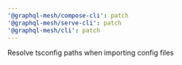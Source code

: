 ```yaml
---
'@graphql-mesh/compose-cli': patch
'@graphql-mesh/serve-cli': patch
'@graphql-mesh/cli': patch
---
```


Resolve tsconfig paths when importing config files
